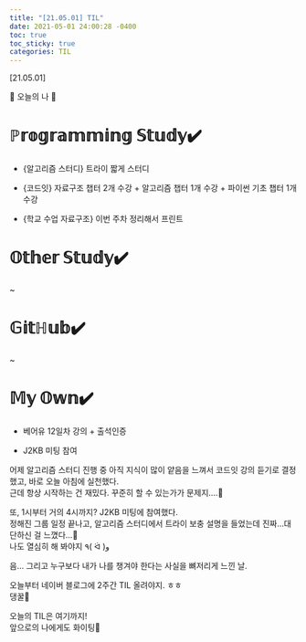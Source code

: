 ```yaml
---
title: "[21.05.01] TIL"
date: 2021-05-01 24:00:28 -0400
toc: true
toc_sticky: true
categories: TIL
---
```


[21.05.01]

🙌 오늘의 나 🙌

# ℙ𝕣𝕠𝕘𝕣𝕒𝕞𝕞𝕚𝕟𝕘 𝕊𝕥𝕦𝕕𝕪✔️
- {알고리즘 스터디} 트라이 짧게 스터디 

- {코드잇} 자료구조 챕터 2개 수강 + 알고리즘 챕터 1개 수강 + 파이썬 기초 챕터 1개 수강

- {학교 수업 자료구조} 이번 주차 정리해서 프린트
  

# 𝕆𝕥𝕙𝕖𝕣 𝕊𝕥𝕦𝕕𝕪✔️

~

# 𝔾𝕚𝕥ℍ𝕦𝕓✔️

~


# 𝕄𝕪 𝕆𝕨𝕟✔️

- 베어유 12일차 강의 + 출석인증

- J2KB 미팅 참여

  
어제 알고리즘 스터디 진행 중 아직 지식이 많이 얕음을 느껴서 코드잇 강의 듣기로 결정했고, 바로 오늘 아침에 실천했다.       
근데 항상 시작하는 건 재밌다. 꾸준히 할 수 있는가가 문제지....🤔    
 
또, 1시부터 거의 4시까지? J2KB 미팅에 참여했다.          
정해진 그룹 일정 끝나고, 알고리즘 스터디에서 트라이 보충 설명을 들었는데 진짜...대단하신 걸 느꼈다...🤭    
나도 열심히 해 봐야지 ٩( ᐛ )و    
    
음...
그리고 누구보다 내가 나를 챙겨야 한다는 사실을 뼈저리게 느낀 날.                  

오늘부터 네이버 블로그에 2주간 TIL 올려야지. ㅎㅎ               
댕꿀🐶

오늘의 TIL은 여기까지!  
앞으로의 나에게도 화이팅🌸 
